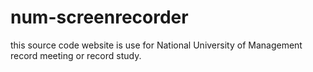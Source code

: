 # num-screenrecorder
this source code website is use for National University of Management record meeting or record study.
